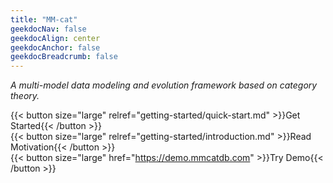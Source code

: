 ```yaml
---
title: "MM-cat"
geekdocNav: false
geekdocAlign: center
geekdocAnchor: false
geekdocBreadcrumb: false
---
```


*A multi-model data modeling and evolution framework based on category theory.*

{{< button size="large" relref="getting-started/quick-start.md" >}}Get Started{{< /button >}}
<br />
{{< button size="large" relref="getting-started/introduction.md" >}}Read Motivation{{< /button >}}
<br />
{{< button size="large" href="https://demo.mmcatdb.com" >}}Try Demo{{< /button >}}
